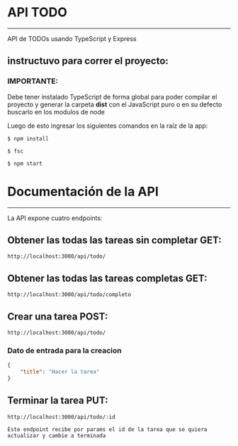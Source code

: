 # API TODO
----
API de TODOs usando TypeScript y Express

## instructuvo para correr el proyecto:

### IMPORTANTE:
Debe tener instalado TypeScript de forma global para poder compilar el proyecto  y generar la carpeta __dist__ con el JavaScript puro o en su defecto buscarlo en los modulos de node

Luego de esto ingresar los siguientes comandos en la raíz de la app:

`$ npm install`

`$ fsc`

`$ npm start`

# Documentación de la API
----
La API expone cuatro endpoints:

## Obtener las todas las tareas sin completar GET:
```
http://localhost:3000/api/todo/

```

## Obtener las todas las tareas completas GET:
```
http://localhost:3000/api/todo/completo

```

## Crear una tarea POST:
```
http://localhost:3000/api/todo/

```
### Dato de entrada para la creacion
```json
{
    "title": "Hacer la tarea"
}
```

## Terminar la tarea PUT:
```
http://localhost:3000/api/todo/:id

Este endpoint recibe por params el id de la tarea que se quiera actualizar y cambie a terminada

```


